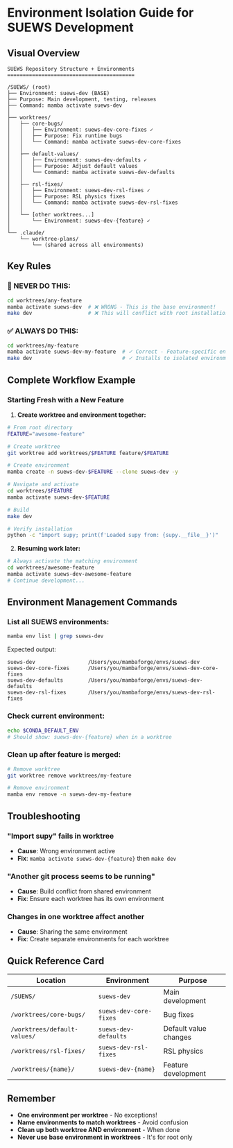 # Environment Isolation Guide for SUEWS Development

## Visual Overview

```
SUEWS Repository Structure + Environments
=========================================

/SUEWS/ (root)
├── Environment: suews-dev (BASE)
├── Purpose: Main development, testing, releases
├── Command: mamba activate suews-dev
│
├── worktrees/
│   ├── core-bugs/
│   │   ├── Environment: suews-dev-core-fixes ✓
│   │   ├── Purpose: Fix runtime bugs
│   │   └── Command: mamba activate suews-dev-core-fixes
│   │
│   ├── default-values/
│   │   ├── Environment: suews-dev-defaults ✓
│   │   ├── Purpose: Adjust default values
│   │   └── Command: mamba activate suews-dev-defaults
│   │
│   ├── rsl-fixes/
│   │   ├── Environment: suews-dev-rsl-fixes ✓
│   │   ├── Purpose: RSL physics fixes
│   │   └── Command: mamba activate suews-dev-rsl-fixes
│   │
│   └── [other worktrees...]
│       └── Environment: suews-dev-{feature} ✓
│
└── .claude/
    └── worktree-plans/
        └── (shared across all environments)
```

## Key Rules

### 🚫 NEVER DO THIS:
```bash
cd worktrees/any-feature
mamba activate suews-dev  # ❌ WRONG - This is the base environment!
make dev                  # ❌ This will conflict with root installation
```

### ✅ ALWAYS DO THIS:
```bash
cd worktrees/my-feature
mamba activate suews-dev-my-feature  # ✓ Correct - Feature-specific environment
make dev                             # ✓ Installs to isolated environment
```

## Complete Workflow Example

### Starting Fresh with a New Feature

1. **Create worktree and environment together:**
```bash
# From root directory
FEATURE="awesome-feature"

# Create worktree
git worktree add worktrees/$FEATURE feature/$FEATURE

# Create environment
mamba create -n suews-dev-$FEATURE --clone suews-dev -y

# Navigate and activate
cd worktrees/$FEATURE
mamba activate suews-dev-$FEATURE

# Build
make dev

# Verify installation
python -c "import supy; print(f'Loaded supy from: {supy.__file__}')"
```

2. **Resuming work later:**
```bash
# Always activate the matching environment
cd worktrees/awesome-feature
mamba activate suews-dev-awesome-feature
# Continue development...
```

## Environment Management Commands

### List all SUEWS environments:
```bash
mamba env list | grep suews-dev
```

Expected output:
```
suews-dev                 /Users/you/mambaforge/envs/suews-dev
suews-dev-core-fixes      /Users/you/mambaforge/envs/suews-dev-core-fixes
suews-dev-defaults        /Users/you/mambaforge/envs/suews-dev-defaults
suews-dev-rsl-fixes       /Users/you/mambaforge/envs/suews-dev-rsl-fixes
```

### Check current environment:
```bash
echo $CONDA_DEFAULT_ENV
# Should show: suews-dev-{feature} when in a worktree
```

### Clean up after feature is merged:
```bash
# Remove worktree
git worktree remove worktrees/my-feature

# Remove environment
mamba env remove -n suews-dev-my-feature
```

## Troubleshooting

### "Import supy" fails in worktree
- **Cause**: Wrong environment active
- **Fix**: `mamba activate suews-dev-{feature}` then `make dev`

### "Another git process seems to be running"
- **Cause**: Build conflict from shared environment
- **Fix**: Ensure each worktree has its own environment

### Changes in one worktree affect another
- **Cause**: Sharing the same environment
- **Fix**: Create separate environments for each worktree

## Quick Reference Card

| Location | Environment | Purpose |
|----------|------------|---------|
| `/SUEWS/` | `suews-dev` | Main development |
| `/worktrees/core-bugs/` | `suews-dev-core-fixes` | Bug fixes |
| `/worktrees/default-values/` | `suews-dev-defaults` | Default value changes |
| `/worktrees/rsl-fixes/` | `suews-dev-rsl-fixes` | RSL physics |
| `/worktrees/{name}/` | `suews-dev-{name}` | Feature development |

## Remember

- **One environment per worktree** - No exceptions!
- **Name environments to match worktrees** - Avoid confusion
- **Clean up both worktree AND environment** - When done
- **Never use base environment in worktrees** - It's for root only